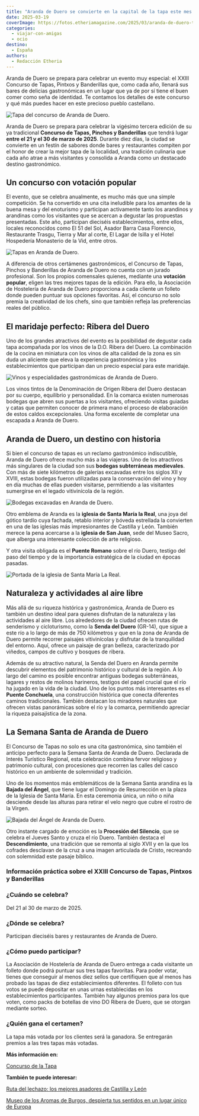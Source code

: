 ```yaml
---
title: "Aranda de Duero se convierte en la capital de la tapa este mes de marzo"
date: 2025-03-19
coverImage: https://fotos.etheriamagazine.com/2025/03/aranda-de-duero-tapa-concurso.jpg
categories: 
  - viajar-con-amigas
  - ocio
destino: 
  - España
authors: 
  - Redacción Etheria
---
```


Aranda de Duero se prepara para celebrar un evento muy especial: el XXIII Concurso de 
Tapas, Pintxos y Banderillas que, como cada año, llenará sus bares de delicias 
gastronómicas en un lugar que ya de por sí tiene el buen comer como seña de identidad. 
Te contamos los detalles de este concurso y qué más puedes hacer en este precioso pueblo 
castellano. 

![Tapa del concurso de Aranda de Duero.](https://fotos.etheriamagazine.com/2025/03/aranda-de-duero-tapa-concurso.jpg "Tapa del concurso de Aranda de Duero. © Aranda de Duero")

Aranda de Duero se prepara para celebrar la vigésimo tercera edición de su ya 
tradicional **Concurso de Tapas, Pinchos y Banderillas** que tendrá lugar **entre el 21 
y el 30 de marzo de 2025**. Durante diez días, la ciudad se convierte en un festín de 
sabores donde bares y restaurantes compiten por el honor de crear la mejor tapa de la 
localidad, una tradición culinaria que cada año atrae a más visitantes y consolida a 
Aranda como un destacado destino gastronómico. 

## Un concurso con votación popular

El evento, que se celebra anualmente, es mucho más que una simple competición. Se ha 
convertido en una cita ineludible para los amantes de la buena mesa y del enoturismo y 
participan activamente tanto los arandinos y arandinas como los visitantes que se 
acercan a degustar las propuestas presentadas. Este año, participan dieciséis 
establecimientos, entre ellos, locales reconocidos como El 51 del Sol, Asador Barra Casa 
Florencio, Restaurante Trasgu, Tierra y Mar al corte, El Lagar de Isilla y el Hotel 
Hospedería Monasterio de la Vid, entre otros. 

![Tapas en Aranda de Duero.](https://fotos.etheriamagazine.com/2025/03/aranda-duero-tapas.jpg "Tapas en Aranda de Duero. © Concurso de la Tapa de Aranda de Duero")

A diferencia de otros certámenes gastronómicos, el Concurso de Tapas, Pinchos y 
Banderillas de Aranda de Duero no cuenta con un jurado profesional. Son los propios 
comensales quienes, mediante una **votación popular**, eligen las tres mejores tapas de 
la edición. Para ello, la Asociación de Hostelería de Aranda de Duero proporciona a cada 
cliente un folleto donde pueden puntuar sus opciones favoritas. Así, el concurso no solo 
premia la creatividad de los chefs, sino que también refleja las preferencias reales del 
público. 

## El maridaje perfecto: Ribera del Duero

Uno de los grandes atractivos del evento es la posibilidad de degustar cada tapa 
acompañada por los vinos de la D.O. Ribera del Duero. La combinación de la cocina en 
miniatura con los vinos de alta calidad de la zona es sin duda un aliciente que eleva la 
experiencia gastronómica y los establecimientos que participan dan un precio especial 
para este maridaje. 

![Vinos y especialidades gastronómicas de Aranda de Duero.](https://fotos.etheriamagazine.com/2025/03/aranda-duero-gastronomia.jpg "Vinos y especialidades gastronómicas de Aranda de Duero. © Miguel Ángel Muñoz Romero")

Los vinos tintos de la Denominación de Origen Ribera del Duero destacan por su cuerpo, 
equilibrio y personalidad. En la comarca existen numerosas bodegas que abren sus puertas 
a los visitantes, ofreciendo visitas guiadas y catas que permiten conocer de primera 
mano el proceso de elaboración de estos caldos excepcionales. Una forma excelente de 
completar una escapada a Aranda de Duero. 

## Aranda de Duero, un destino con historia

Si bien el concurso de tapas es un reclamo gastronómico indiscutible, Aranda de Duero 
ofrece mucho más a las viajeras. Uno de los atractivos más singulares de la ciudad son 
sus **bodegas subterráneas medievales**. Con más de siete kilómetros de galerías 
excavadas entre los siglos XII y XVIII, estas bodegas fueron utilizadas para la 
conservación del vino y hoy en día muchas de ellas pueden visitarse, permitiendo a las 
visitantes sumergirse en el legado vitivinícola de la región. 

![Bodegas excavadas en Aranda de Duero.](https://fotos.etheriamagazine.com/2025/03/aranda-duero-bodegas-subterraneas.jpg "Bodegas excavadas en Aranda de Duero. © Aranda de Duero")

Otro emblema de Aranda es la **iglesia de Santa María la Real**, una joya del gótico 
tardío cuya fachada, retablo interior y bóveda estrellada la convierten en una de las 
iglesias más impresionantes de Castilla y León. También merece la pena acercarse a la 
**iglesia de San Juan**, sede del Museo Sacro, que alberga una interesante colección de 
arte religioso. 

Y otra visita obligada es el **Puente Romano** sobre el río Duero, testigo del paso del 
tiempo y de la importancia estratégica de la ciudad en épocas pasadas. 

![Portada de la iglesia de Santa María La Real.](https://fotos.etheriamagazine.com/2025/03/aranda-duero-iglesia.jpg "Portada de la iglesia de Santa María La Real. © Miguel Ángel Muñoz Romero")

## Naturaleza y actividades al aire libre

Más allá de su riqueza histórica y gastronómica, Aranda de Duero es también un destino 
ideal para quienes disfrutan de la naturaleza y las actividades al aire libre. Los 
alrededores de la ciudad ofrecen rutas de senderismo y cicloturismo, como la **Senda del 
Duero** (GR-14), que sigue a este río a lo largo de más de 750 kilómetros y que en la 
zona de Aranda de Duero permite recorrer paisajes vitivinícolas y disfrutar de la 
tranquilidad del entorno. Aquí, ofrece un paisaje de gran belleza, caracterizado por 
viñedos, campos de cultivo y bosques de ribera. 

Además de su atractivo natural, la Senda del Duero en Aranda permite descubrir elementos 
del patrimonio histórico y cultural de la región. A lo largo del camino es posible 
encontrar antiguas bodegas subterráneas, lagares y restos de molinos harineros, testigos 
del papel crucial que el río ha jugado en la vida de la ciudad. Uno de los puntos más 
interesantes es el **Puente Conchuela**, una construcción histórica que conecta 
diferentes caminos tradicionales. También destacan los miradores naturales que ofrecen 
vistas panorámicas sobre el río y la comarca, permitiendo apreciar la riqueza 
paisajística de la zona. 

## La Semana Santa de Aranda de Duero

El Concurso de Tapas no solo es una cita gastronómica, sino también el anticipo perfecto 
para la Semana Santa de Aranda de Duero. Declarada de Interés Turístico Regional, esta 
celebración combina fervor religioso y patrimonio cultural, con procesiones que recorren 
las calles del casco histórico en un ambiente de solemnidad y tradición. 

Uno de los momentos más emblemáticos de la Semana Santa arandina es la **Bajada del 
Ángel**, que tiene lugar el Domingo de Resurrección en la plaza de la Iglesia de Santa 
María. En esta ceremonia única, un niño o niña desciende desde las alturas para retirar 
el velo negro que cubre el rostro de la Virgen. 

![Bajada del Ángel de Aranda de Duero.](https://fotos.etheriamagazine.com/2025/03/aranda-de-duero-semana-santa.jpg "Bajada del Ángel de Aranda de Duero. © Aranda de Duero")

Otro instante cargado de emoción es la **Procesión del Silencio**, que se celebra el 
Jueves Santo y cruza el río Duero. También destaca el **Descendimiento**, una tradición 
que se remonta al siglo XVII y en la que los cofrades desclavan de la cruz a una imagen 
articulada de Cristo, recreando con solemnidad este pasaje bíblico. 

### Información práctica sobre el XXIII Concurso de Tapas, Pintxos y Banderillas

### ¿Cuándo se celebra?

Del 21 al 30 de marzo de 2025. 

### ¿Dónde se celebra?

Participan dieciséis bares y restaurantes de Aranda de Duero. 

### ¿Cómo puedo participar?

La Asociación de Hostelería de Aranda de Duero entrega a cada visitante un folleto donde 
podrá puntuar sus tres tapas favoritas. Para poder votar, tienes que conseguir al menos 
diez sellos que certifiquen que al menos has probado las tapas de diez establecimientos 
diferentes. El folleto con tus votos se puede depositar en unas urnas establecidas en 
los establecimientos participantes. También hay algunos premios para los que voten, como 
packs de botellas de vino DO Ribera de Duero, que se otorgan mediante sorteo. 

### ¿Quién gana el certamen?

La tapa más votada por los clientes será la ganadora. Se entregarán premios a las tres 
tapas más votadas. 

**Más información en:** 

[Concurso de la Tapa](https://concursodetapasaranda.com/) 

**También te puede interesar:** 

[Ruta del lechazo: los mejores asadores de Castilla y 
León](https://etheriamagazine.com/2019/04/25/viajar-con-amigas-ruta-del-lechazo-mejores-asadores-castilla-y-leon/) 

[Museo de los Aromas de Burgos, despierta tus sentidos en un lugar único de 
Europa](https://etheriamagazine.com/2024/12/18/museo-de-los-aromas-burgos/)
